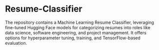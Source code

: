 # Resume-Classifier
The repository contains a Machine Learning Resume Classifier, leveraging fine-tuned Hugging Face models for categorizing resumes into roles like data science, software engineering, and project management. It offers options for hyperparameter tuning, training, and TensorFlow-based evaluation.
